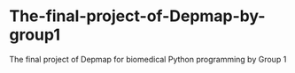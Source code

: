 # The-final-project-of-Depmap-by-group1
The final project of Depmap for biomedical  Python programming by Group 1
